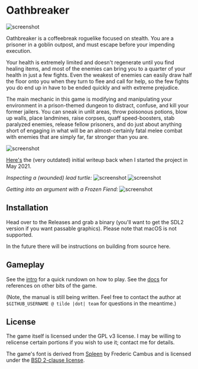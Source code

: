 # Oathbreaker

![screenshot](https://tilde.team/~kiedtl/images/rl/apr29-release4.png)

Oathbreaker is a coffeebreak roguelike focused on stealth. You are a prisoner in
a goblin outpost, and must escape before your impending execution.

Your health is extremely limited and doesn't regenerate until you find healing
items, and most of the enemies can bring you to a quarter of your health in just
a few fights. Even the weakest of enemies can easily draw half the floor onto
you when they turn to flee and call for help, so the few fights you do end up in
have to be ended quickly and with extreme prejudice.

The main mechanic in this game is modifying and manipulating your environment in
a prison-themed dungeon to distract, confuse, and kill your former jailers. You
can sneak in unlit areas, throw poisonous potions, blow up walls, place
landmines, raise corpses, quaff speed-boosters, stab paralyzed enemies, release
fellow prisoners, and do just about anything short of engaging in what will be
an almost-certainly fatal melee combat with enemies that are simply far, far
stronger than you are.

![screenshot](https://tilde.team/~kiedtl/images/rl/apr29-release1.png)

[Here's](https://tilde.team/~kiedtl/blog/roguelike) the (very outdated) initial
writeup back when I started the project in May 2021.

*Inspecting a (wounded) lead turtle:*
![screenshot](https://tilde.team/~kiedtl/images/rl/apr29-release2.png)
![screenshot](https://tilde.team/~kiedtl/images/rl/apr29-release3.png)

*Getting into an argument with a Frozen Fiend:*
![screenshot](https://tilde.team/~kiedtl/images/rl/apr29-release5.png)

## Installation

Head over to the Releases and grab a binary (you'll want to get the SDL2 version
if you want passable graphics). Please note that macOS is not supported.

In the future there will be instructions on building from source here.

## Gameplay

See the [intro](doc/intro.md) for a quick rundown on how to play. See the
[docs](doc/README.md) for references on other bits of the game.

(Note, the manual is still being written. Feel free to contact the author at
`$GITHUB_USERNAME @ tilde |dot| team` for questions in the meantime.)

## License

The game itself is licensed under the GPL v3 license. I may be willing to
relicense certain portions if you wish to use it; contact me for details.

The game's font is derived from [Spleen](https://github.com/fcambus/spleen) by
Frederic Cambus and is licensed under the [BSD 2-clause
license](https://github.com/fcambus/spleen/blob/master/LICENSE).
